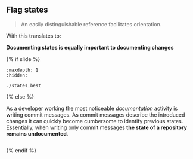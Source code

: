 ## Flag states

> An easily distinguishable reference facilitates orientation.

With <i class="fab fa-git"></i> this translates to:

**Documenting states is equally important to documenting changes**


{% if slide %}
```{toctree}
:maxdepth: 1
:hidden:

./states_best
```
{% else %}

As a developer working the most noticeable _documentation_ activity is writing commit messages.
As commit messages describe the introduced changes it can quickly become cumbersome to identify previous states. Essentially, when writing only <i class="fab fa-git"></i> commit messages **the state of a repository remains undocumented**.

```{include} ./states_best.md
```
{% endif %}

